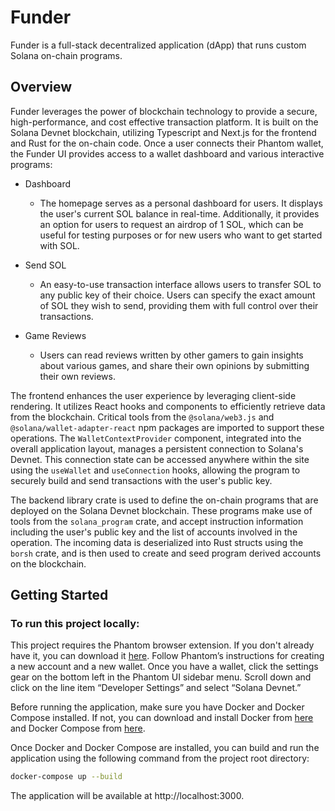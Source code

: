 # Funder

Funder is a full-stack decentralized application (dApp) that runs custom Solana on-chain programs. 

## Overview

Funder leverages the power of blockchain technology to provide a secure, high-performance, and cost effective transaction platform. It is built on the Solana Devnet blockchain, utilizing Typescript and Next.js for the frontend and Rust for the on-chain code. Once a user connects their Phantom wallet, the Funder UI provides access to a wallet dashboard and various interactive programs:

* Dashboard
    * The homepage serves as a personal dashboard for users. It displays the user's current SOL balance in real-time. Additionally, it provides an option for users to request an airdrop of 1 SOL, which can be useful for testing purposes or for new users who want to get started with SOL.

* Send SOL
    * An easy-to-use transaction interface allows users to transfer SOL to any public key of their choice. Users can specify the exact amount of SOL they wish to send, providing them with full control over their transactions.

* Game Reviews
    * Users can read reviews written by other gamers to gain insights about various games, and share their own opinions by submitting their own reviews.

The frontend enhances the user experience by leveraging client-side rendering. It utilizes React hooks and components to efficiently retrieve data from the blockchain. Critical tools from the `@solana/web3.js` and `@solana/wallet-adapter-react` npm packages are imported to support these operations. The `WalletContextProvider` component, integrated into the overall application layout, manages a persistent connection to Solana's Devnet. This connection state can be accessed anywhere within the site using the `useWallet` and `useConnection` hooks, allowing the program to securely build and send transactions with the user's public key.

The backend library crate is used to define the on-chain programs that are deployed on the Solana Devnet blockchain. These programs make use of tools from the `solana_program` crate, and accept instruction information including the user's public key and the list of accounts involved in the operation. The incoming data is deserialized into Rust structs using the `borsh` crate, and is then used to create and seed program derived accounts on the blockchain.

## Getting Started

### To run this project locally:

This project requires the Phantom browser extension. If you don't already have it, you can download it [here](https://phantom.app/download). Follow Phantom’s instructions for creating a new account and a new wallet. Once you have a wallet, click the settings gear on the bottom left in the Phantom UI sidebar menu. Scroll down and click on the line item “Developer Settings” and select “Solana Devnet.”

Before running the application, make sure you have Docker and Docker Compose installed. If not, you can download and install Docker from [here](https://docs.docker.com/get-docker/) and Docker Compose from [here](https://docs.docker.com/compose/install/).

Once Docker and Docker Compose are installed, you can build and run the application using the following command from the project root directory:

```zsh
docker-compose up --build
``` 

The application will be available at http://localhost:3000.

